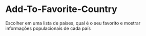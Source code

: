 # Add-To-Favorite-Country
 Escolher em uma lista de países, qual é o seu favorito e mostrar informações populacionais de cada país
